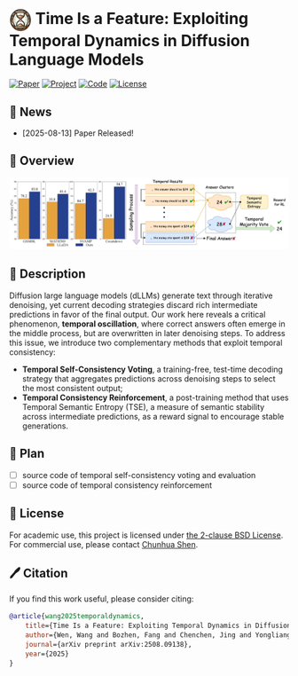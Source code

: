 



# <img src="assets/logo.png" width="8%" alt="" align=center /> Time Is a Feature: Exploiting Temporal Dynamics in Diffusion Language Models

[![Paper](https://img.shields.io/badge/Paper-Arxiv%20Link-green)](https://arxiv.org/abs/2508.09138)
[![Project](https://img.shields.io/badge/Project-Page-blue)](https://aim-uofa.github.io/dLLM-MidTruth/)
[![Code](https://img.shields.io/badge/Code-GitHub-orange)](#)
[![License](https://img.shields.io/badge/License-BSD%202--clause-lightgrey)](https://opensource.org/license/bsd-2-clause)

## 📣 News

- [2025-08-13] Paper Released!

## 🚀 Overview

<div align="center" >
<img src="assets/demo.png"/>
</div>

## 📖 Description

Diffusion large language models (dLLMs) generate text through iterative denoising, yet current decoding strategies discard rich intermediate predictions in favor of the final output. Our work here reveals a critical phenomenon, <b>temporal oscillation</b>, where correct answers often emerge in the middle process, but are overwritten in later denoising steps.
To address this issue, we introduce two complementary methods that exploit temporal consistency: 
- **Temporal Self-Consistency Voting**, a training-free, test-time decoding strategy that aggregates predictions across denoising steps to select the most consistent output; 
- **Temporal Consistency Reinforcement**, a post-training method that uses Temporal Semantic Entropy (TSE), a measure of semantic stability across intermediate predictions, as a reward signal to encourage stable generations. 


<!-- ## Getting Started

```
todo: file structure
```

### Setup

### Temporal Majority Voting

### Temporal Consistency Reinforcement

### Evaluation -->

## 🚩 Plan
- [ ] source code of temporal self-consistency voting and evaluation
- [ ] source code of temporal consistency reinforcement

## 🎫 License

For academic use, this project is licensed under [the 2-clause BSD License](https://opensource.org/license/bsd-2-clause). 
For commercial use, please contact [Chunhua Shen](mailto:chhshen@gmail.com).

## 🖊️ Citation

If you find this work useful, please consider citing:

```bibtex 
@article{wang2025temporaldynamics,
    title={Time Is a Feature: Exploiting Temporal Dynamics in Diffusion Language Models},
    author={Wen, Wang and Bozhen, Fang and Chenchen, Jing and Yongliang, Shen and Yangyi, Shen and Qiuyu, Wang and Hao, Ouyang and Hao, Chen and Chunhua, Shen},
    journal={arXiv preprint arXiv:2508.09138},
    year={2025}
}
```
